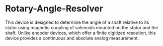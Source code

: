 # Rotary-Angle-Resolver
This device is designed to determine the angle of a shaft relative to its stator using magnetic coupling of solenoids mounted on the stator and the shaft. Unlike encoder devices, which offer a finite digitized resoution, this device provides a continuous and absolute analog measurement.
